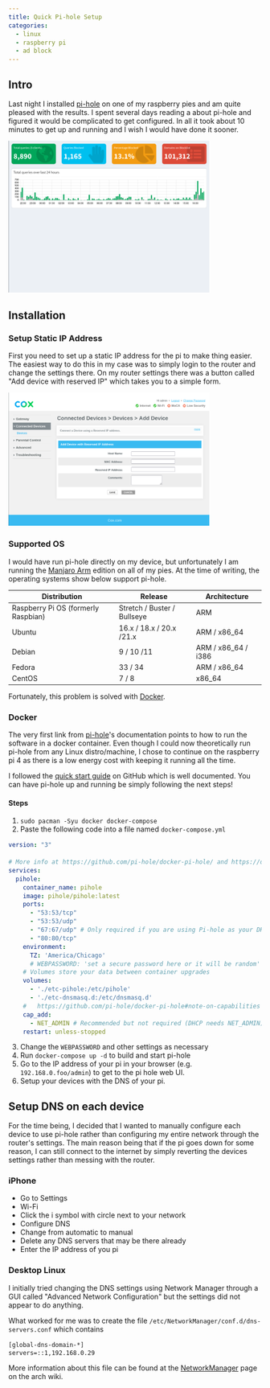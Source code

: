 ```yaml
---
title: Quick Pi-hole Setup
categories:
  - linux
  - raspberry pi
  - ad block
---
```


## Intro

Last night I installed [pi-hole] on one of my raspberry pies and am quite
pleased with the results. I spent several days reading a about pi-hole and
figured it would be complicated to get configured. In all it took about 10
minutes to get up and running and I wish I would have done it sooner.

<img src="/assets/img/pi-hole.png" alt="pi hole admin panel" class="center" width=400>

## Installation

### Setup Static IP Address

First you need to set up a static IP address for the pi to make thing easier.
The easiest way to do this in my case was to simply login to the router and
change the settings there. On my router settings there was a button called "Add
device with reserved IP" which takes you to a simple form.

<img src="/assets/img/cox.png" alt="router screenshot" class="center" width=400>

### Supported OS

I would have run pi-hole directly on my device, but unfortunately I am running
the [Manjaro Arm] edition on all of my pies. At the time of writing, the
operating systems show below support pi-hole.

| Distribution                        | Release                     | Architecture        |
| ---                                 | ---                         | ---                 |
| Raspberry Pi OS (formerly Raspbian) | Stretch / Buster / Bullseye | ARM                 |
| Ubuntu                              | 16.x / 18.x / 20.x /21.x    | ARM / x86_64        |
| Debian                              | 9 / 10 /11                  | ARM / x86_64 / i386 |
| Fedora                              | 33 / 34                     | ARM / x86_64        |
| CentOS                              | 7 / 8                       | x86_64              |

Fortunately, this problem is solved with [Docker].

### Docker

The very first link from [pi-hole]'s documentation points to how to run the
software in a docker container. Even though I could now theoretically run
pi-hole from any Linux distro/machine, I chose to continue on the raspberry pi
4 as there is a low energy cost with keeping it running all the time.

I followed the [quick start guide] on GitHub which is well documented. You can
have pi-hole up and running be simply following the next steps!

#### Steps

1. `sudo pacman -Syu docker docker-compose`
2. Paste the following code into a file named `docker-compose.yml`
```yml
version: "3"

# More info at https://github.com/pi-hole/docker-pi-hole/ and https://docs.pi-hole.net/
services:
  pihole:
    container_name: pihole
    image: pihole/pihole:latest
    ports:
      - "53:53/tcp"
      - "53:53/udp"
      - "67:67/udp" # Only required if you are using Pi-hole as your DHCP server
      - "80:80/tcp"
    environment:
      TZ: 'America/Chicago'
      # WEBPASSWORD: 'set a secure password here or it will be random'
    # Volumes store your data between container upgrades
    volumes:
      - './etc-pihole:/etc/pihole'
      - './etc-dnsmasq.d:/etc/dnsmasq.d'    
    #   https://github.com/pi-hole/docker-pi-hole#note-on-capabilities
    cap_add:
      - NET_ADMIN # Recommended but not required (DHCP needs NET_ADMIN)      
    restart: unless-stopped
```
3. Change the `WEBPASSWORD` and other settings as necessary
4. Run `docker-compose up -d` to build and start pi-hole
5. Go to the IP address of your pi in your browser (e.g. `192.168.0.foo/admin`)
   to get to the pi hole web UI.
6. Setup your devices with the DNS of your pi.

## Setup DNS on each device

For the time being, I decided that I wanted to manually configure each device
to use pi-hole rather than configuring my entire network through the router's
settings. The main reason being that if the pi goes down for some reason, I can
still connect to the internet by simply reverting the devices settings rather
than messing with the router.

### iPhone

- Go to Settings
- Wi-Fi
- Click the i symbol with circle next to your network
- Configure DNS
- Change from automatic to manual
- Delete any DNS servers that may be there already
- Enter the IP address of you pi

### Desktop Linux

I initially tried changing the DNS settings using Network
Manager through a GUI called "Advanced Network Configuration"
but the settings did not appear to do anything.

What worked for me was to create the file `/etc/NetworkManager/conf.d/dns-servers.conf`
which contains

```
[global-dns-domain-*]
servers=::1,192.168.0.29

```

More information about this file can be found at the [NetworkManager] page on
the arch wiki.

[pi-hole]: https://pi-hole.net/
[Manjaro Arm]: https://manjaro.org/download/#raspberry-pi-4
[Docker]: https://www.docker.com/
[quick start guide]: https://github.com/pi-hole/docker-pi-hole/#running-pi-hole-docker
[NetworkManager]: https://wiki.archlinux.org/title/NetworkManager#DHCP_client
